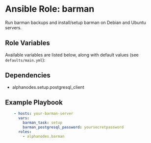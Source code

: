 # Ansible Role: barman

Run barman backups and install/setup barman on Debian and Ubuntu servers.

## Role Variables

Available variables are listed below, along with default values (see `defaults/main.yml`):

## Dependencies

- alphanodes.setup.postgresql_client

## Example Playbook

```yaml
    - hosts: your-barman-server
      vars:
        barman_task: setup
        barman_postgresql_password: yoursecretpassword
      roles:
        - alphanodes.barman
```
